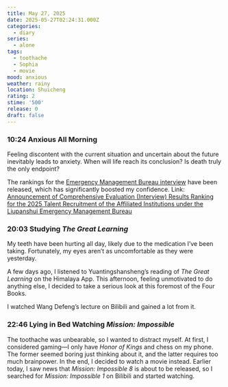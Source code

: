 ```yaml
---
title: May 27, 2025
date: 2025-05-27T02:24:31.000Z
categories:
  - diary
series:
  - alone
tags:
  - toothache
  - Sophia
  - movie
mood: anxious
weather: rainy
location: Shuicheng
rating: 2
stime: '500'
release: 0
draft: false
---
```


### 10:24 Anxious All Morning  

Feeling discontent with the current situation and uncertain about the future inevitably leads to anxiety. When will life reach its conclusion? Is death truly the only endpoint?  

The rankings for the [Emergency Management Bureau interview](2025-05-23.md) have been released, which has significantly boosted my confidence. Link: [Announcement of Comprehensive Evaluation (Interview) Results Ranking for the 2025 Talent Recruitment of the Affiliated Institutions under the Liupanshui Emergency Management Bureau](https://yjj.gzlps.gov.cn/bmxxgk/zfxxgk/fdzdgknr/rsxx_5804147/202505/t20250526_87926320.html)  

### 20:03 Studying *The Great Learning*  

My teeth have been hurting all day, likely due to the medication I’ve been taking. Fortunately, my eyes aren’t as uncomfortable as they were yesterday.  

A few days ago, I listened to Yuantingshansheng’s reading of *The Great Learning* on the Himalaya App. This afternoon, feeling unmotivated to do anything else, I decided to take a serious look at this foremost of the Four Books.  

I watched Wang Defeng’s lecture on Bilibili and gained a lot from it.  

### 22:46 Lying in Bed Watching *Mission: Impossible*  

The toothache was unbearable, so I wanted to distract myself. At first, I considered gaming—I only have *Honor of Kings* and chess on my phone. The former seemed boring just thinking about it, and the latter requires too much brainpower. In the end, I decided to watch a movie instead. Earlier today, I saw news that *Mission: Impossible 8* is about to be released, so I searched for *Mission: Impossible 1* on Bilibili and started watching. 